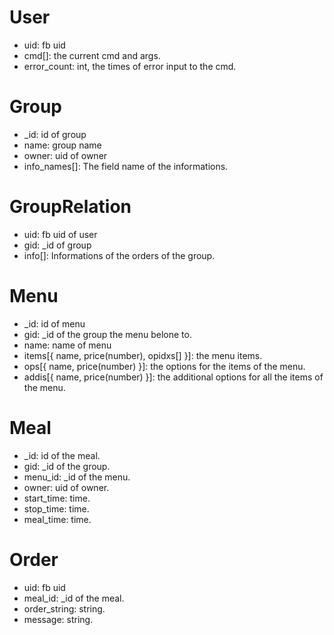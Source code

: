 # User

* uid: fb uid
* cmd[]: the current cmd and args.
* error_count: int, the times of error input to the cmd.


# Group

* _id: id of group
* name: group name
* owner: uid of owner
* info_names[]: The field name of the informations.


# GroupRelation

* uid: fb uid of user
* gid: _id of group
* info[]: Informations of the orders of the group.


# Menu

* _id: id of menu
* gid: _id of the group the menu belone to.
* name: name of menu
* items[{ name, price(number), opidxs[] }]: the menu items.
* ops[{ name, price(number) }]: the options for the items of the menu.
* addis[{ name, price(number) }]: the additional options for all the items of the menu.

# Meal

* _id: id of the meal.
* gid: _id of the group.
* menu_id: _id of the menu.
* owner: uid of owner.
* start_time: time.
* stop_time: time.
* meal_time: time.

# Order

* uid: fb uid
* meal_id: _id of the meal.
* order_string: string.
* message: string.